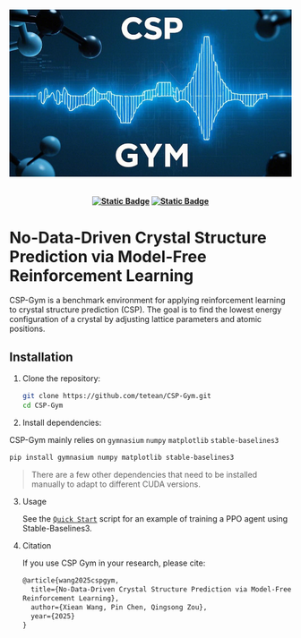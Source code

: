 <h1>
<p align="center">
    <img src="properties/cover.png" alt="CSP-gym logo" width="800"/>
</p>
</h1>

<h4 align="center">


[![Static Badge](https://img.shields.io/badge/Docs-cspgym.tetean.com-purple?style=for-the-badge)](https://cspgym.tetean.com)
[![Static Badge](https://img.shields.io/badge/Python-3.10%2B-yellow?style=for-the-badge)](https://python.org/downloads)

</h4>


# No-Data-Driven Crystal Structure Prediction via Model-Free Reinforcement Learning

CSP-Gym is a benchmark environment for applying reinforcement learning to crystal structure prediction (CSP). The goal is to find the lowest energy configuration of a crystal by adjusting lattice parameters and atomic positions.

## Installation

1. Clone the repository:
    ```bash
    git clone https://github.com/tetean/CSP-Gym.git
    cd CSP-Gym
    ```

2. Install dependencies:

[//]: # (    ```bash)

[//]: # (    pip install uv)

[//]: # (    uv venv .venv --python 3.10 )

[//]: # (    source .venv/bin/activate)

[//]: # (    uv pip install -e .)

[//]: # (    ```)
CSP-Gym mainly relies on `gymnasium` `numpy` `matplotlib` `stable-baselines3`
   ```bash
   pip install gymnasium numpy matplotlib stable-baselines3
   ```

   > There are a few other dependencies that need to be installed manually to adapt to different CUDA versions.

3. Usage

   See the [`Quick Start`](cspgym.tetean.com) script for an example of training a PPO agent using Stable-Baselines3.

4. Citation

   If you use CSP Gym in your research, please cite:

    ```
    @article{wang2025cspgym,
      title={No-Data-Driven Crystal Structure Prediction via Model-Free Reinforcement Learning},
      author={Xiean Wang, Pin Chen, Qingsong Zou},
      year={2025}
    }
    ```
